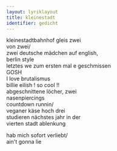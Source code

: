```yaml
---
layout: lyriklayout
title: kleinestadt
identifier: gedicht
---
```


kleinestadtbahnhof gleis zwei  
von zwei/  
zwei deutsche mädchen auf english,  
berlin style  
letztes we zum ersten mal e geschmissen  
GOSH   
I love brutalismus    
billie eilish ! so cool !!  
abgeschnittene löcher, zwei   
nasenpiercings  
countdown runnin/   
veganer käse hoch drei  
studieren nächstes jahr in der  
vierten stadt ablenkung  

hab mich sofort verliebt/  
ain't gonna lie 